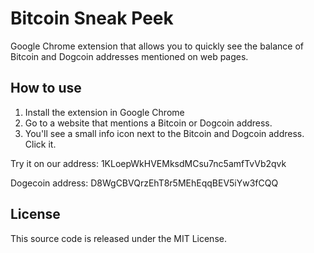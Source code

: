 Bitcoin Sneak Peek
==================

Google Chrome extension that allows you to quickly see the balance of Bitcoin and Dogcoin addresses mentioned on web pages.

How to use
----------

1. Install the extension in Google Chrome
2. Go to a website that mentions a Bitcoin or Dogcoin address.
3. You'll see a small info icon next to the Bitcoin and Dogcoin address. Click it.

Try it on our address: 1KLoepWkHVEMksdMCsu7nc5amfTvVb2qvk

Dogecoin address: D8WgCBVQrzEhT8r5MEhEqqBEV5iYw3fCQQ

License
-------

This source code is released under the MIT License.
